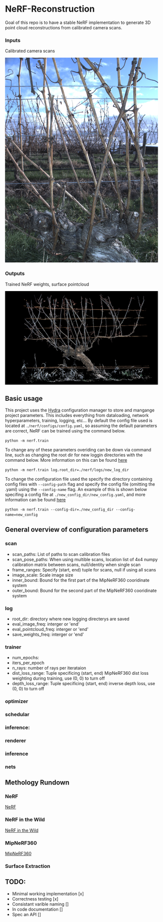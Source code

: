 # NeRF-Reconstruction

Goal of this repo is to have a stable NeRF implementation to generate 3D point cloud reconstructions from calibrated camera scans.

### Inputs
Calibrated camera scans

![Surface Pointcloud](./images/photo.jpg)

### Outputs
Trained NeRF weights, surface pointcloud

![Surface Pointcloud](./images/surface_pointcloud.png)

## Basic usage
This project uses the [Hydra](https://hydra.cc/docs/intro/) configuration manager to store and mangange project parameters. This includes everything from dataloading, network hyperparameters, training, logging, etc... By default the config file used is located at `./nerf/configs/config.yaml`, so assuming the default parameters are correct, NeRF can be trained using the command below.

`python -m nerf.train`

To change any of these parameters overiding can be down via command line, such as changing the root dir for new loggin directories with the command below. More information on this can be found [here](https://hydra.cc/docs/advanced/override_grammar/basic/)

`python -m nerf.train log.root_dir=./nerf/logs/new_log_dir`

To change the configuration file used the specify the directory containing config files with `--config-path` flag and specify the config file (omitting the .yaml) using the `--config-name` flag. An example of this is shown below specifing a config file at `./new_config_dir/new_config.yaml`, and more information can be found [here](https://hydra.cc/docs/advanced/hydra-command-line-flags/)

`python -m nerf.train --config-dir=./new_config_dir --config-name=new_config`


## General overview of configuration parameters

### scan
 - scan_paths: List of paths to scan calibration files
 - scan_pose_paths: When using multible scans, location list of 4x4 numpy calibration matrix between scans, null/identity when single scan
 - frame_ranges: Specify (start, end) tuple for scans, null if using all scans
 - image_scale: Scale image size
 - inner_bound: Bound for the first part of the MipNeRF360 cooridinate system
 - outer_bound: Bound for the second part of the MipNeRF360 cooridinate system

### log
 - root_dir: directory where new logging directerys are saved
 - eval_image_freq: interger or 'end'
 - eval_pointcloud_freq: interger or 'end'
 - save_weights_freq: interger or 'end'

### trainer
 - num_epochs:
 - iters_per_epoch
 - n_rays: number of rays per iterataion
 - dist_loss_range: Tuple specificing (start, end) MipNeRF360 dist loss weighting during training, use (0, 0) to turn off
 - depth_loss_range: Tuple specificing (start, end) inverse depth loss, use (0, 0) to turn off

### optimizer

### schedular

### inference:

### renderer

### inference

### nets


## Methology Rundown

### NeRF
[NeRF](https://arxiv.org/pdf/2003.08934.pdf)

### NeRF in the Wild
[NeRF in the Wild](https://arxiv.org/pdf/2008.02268.pdf)

### MipNeRF360
[MipNeRF360](https://openaccess.thecvf.com/content/CVPR2022/papers/Barron_Mip-NeRF_360_Unbounded_Anti-Aliased_Neural_Radiance_Fields_CVPR_2022_paper.pdf)

### Surface Extraction

## TODO:
 - Minimal working implementation [x]
 - Correctness testing [x]
 - Consistant varible naming []
 - In code documentation []
 - Spec an API []